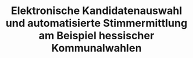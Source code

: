 ---
title: "Elektronische Kandidatenauswahl und automatisierte Stimmermittlung am Beispiel hessischer Kommunalwahlen"
collection: publications
permalink: /publications/2012-10-Elektronische-Kandidatenauswahl-und-automatisierte-Stimmermittlung-am-Beispiel-hessischer-Kommunalwahlen
venue: 'Die &quot;Offentliche Verwaltung (D&quot;OV)'
paperurl: 'https://secuso.aifb.kit.edu/downloads/RechtlicheBewertung.pdf'
citation: ' Maria Henning,  Melanie Volkamer,  <b>Jurlind Budurushi</b>, &quot;Elektronische Kandidatenauswahl und automatisierte Stimmermittlung am Beispiel hessischer Kommunalwahlen.&quot; Die &amp;quot;Offentliche Verwaltung (D&amp;quot;OV)'
---